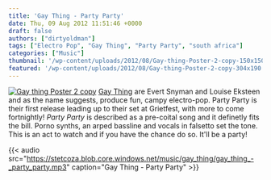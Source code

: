 ```yaml
---
title: 'Gay Thing - Party Party'
date: Thu, 09 Aug 2012 11:51:46 +0000
draft: false
authors: ["dirtyoldman"]
tags: ["Electro Pop", "Gay Thing", "Party Party", "south africa"]
categories: ["Music"]
thumbnail: '/wp-content/uploads/2012/08/Gay-thing-Poster-2-copy-150x150.jpg'
featured: '/wp-content/uploads/2012/08/Gay-thing-Poster-2-copy-304x190.jpg'
---
```


[![](/wp-content/uploads/2012/08/Gay-thing-Poster-2-copy1-671x1024.jpg "Gay thing Poster 2 copy")](/2012/08/09/gay-thing-party-party/gay-thing-poster-2-copy-2/) [Gay Thing](https://soundcloud.com/gaything) are Evert Snyman and Louise Eksteen and as the name suggests, produce fun, campy electro-pop. Party Party is their first release leading up to their set at Grietfest, with more to come fortnightly! _Party Party_ is described as a pre-coital song and it definetly fits the bill. Porno synths, an arped bassline and vocals in falsetto set the tone. This is an act to watch and if you have the chance do so. It'll be a party!

{{< audio
    src="https://stetcoza.blob.core.windows.net/music/gay_thing/gay_thing_-_party_party.mp3"
    caption="Gay Thing - Party Party" >}}
